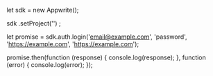 let sdk = new Appwrite();

sdk
    .setProject('')
;

let promise = sdk.auth.login('email@example.com', 'password', 'https://example.com', 'https://example.com');

promise.then(function (response) {
    console.log(response);
}, function (error) {
    console.log(error);
});